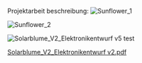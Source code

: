 Projektarbeit beschreibung:
![Sunflower_1](https://github.com/MarveyHAB/Projektarbeit-Sunflower/assets/43411557/52bfd138-e81c-4bd5-9121-6c085b2e4a68)

![Sunflower_2](https://github.com/MarveyHAB/Projektarbeit-Sunflower/assets/43411557/8b8b54e8-61ed-41df-b8bc-c3b7e1a85b0e)

![Solarblume_V2_Elektronikentwurf v5 test](https://github.com/MarveyHAB/Projektarbeit/assets/43411557/f90e5230-7a66-4b1b-afc1-b5f23246c72c)

[Solarblume_V2_Elektronikentwurf v2.pdf](https://github.com/MarveyHAB/Projektarbeit-Sunflower/files/14095468/Solarblume_V2_Elektronikentwurf.v2.pdf)

